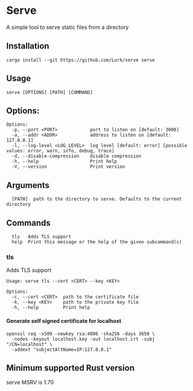 # Serve

A simple tool to serve static files from a directory

## Installation

```shell
cargo install --git https://github.com/Lurk/serve serve
```

## Usage

```
serve [OPTIONS] [PATH] [COMMAND]
```

## Options:

```
Options:
  -p, --port <PORT>            port to listen on [default: 3000]
  -a, --addr <ADDR>            address to listen on [default: 127.0.0.1]
  -l, --log-level <LOG_LEVEL>  log level [default: error] [possible values: error, warn, info, debug, trace]
  -d, --disable-compression    disable compression
  -h, --help                   Print help
  -V, --version                Print version
```

## Arguments

```
  [PATH]  path to the directory to serve. Defaults to the current directory
```

## Commands

```
  tls   Adds TLS support
  help  Print this message or the help of the given subcommand(s)
```

### tls

Adds TLS support

```
Usage: serve tls --cert <CERT> --key <KEY>

Options:
  -c, --cert <CERT>  path to the certificate file
  -k, --key <KEY>    path to the private key file
  -h, --help         Print help

```

#### Generate self signed certificate for localhost

```shell
openssl req -x509 -newkey rsa:4096 -sha256 -days 3650 \
  -nodes -keyout localhost.key -out localhost.crt -subj "/CN=localhost" \
  -addext "subjectAltName=IP:127.0.0.1"
```

## Minimum supported Rust version

serve MSRV is 1.70
